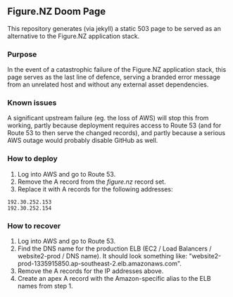 ## Figure.NZ Doom Page
This repository generates (via jekyll) a static 503 page to be served as an alternative to the Figure.NZ application stack.

### Purpose
In the event of a catastrophic failure of the Figure.NZ application stack, this page serves as the last line of defence, serving a branded error message from an unrelated host and without any external asset dependencies. 

### Known issues
A significant upstream failure (eg. the loss of AWS) will stop this from working, partly because deployment requires access to Route 53 (and for Route 53 to then serve the changed records), and partly because a serious AWS outage would probably disable GitHub as well.

### How to deploy
1. Log into AWS and go to Route 53.
2. Remove the A record from the *figure.nz* record set.
3. Replace it with A records for the following addresses:  

```
192.30.252.153
192.30.252.154
```

### How to recover
1. Log into AWS and go to Route 53.
2. Find the DNS name for the production ELB (EC2 / Load Balancers / website2-prod / DNS name). It should look something like: "website2-prod-1335915850.ap-southeast-2.elb.amazonaws.com".
3. Remove the A records for the IP addresses above.
4. Create an apex A record with the Amazon-specific alias to the ELB names from step 1.
